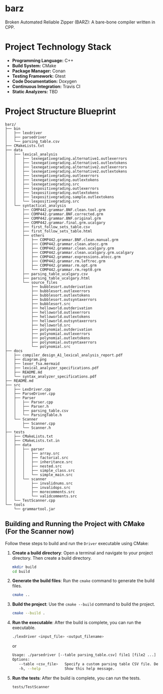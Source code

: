 # barz
Broken Automated Reliable Zipper (BARZ): A bare-bone compiler written in CPP.

# Project Technology Stack
- **Programming Language:** C++
- **Build System:** CMake
- **Package Manager:** Conan
- **Testing Framework:** Gtest
- **Code Documentation:** Doxygen
- **Continuous Integration:** Travis CI
- **Static Analyzers:** TBD

# Project Structure Blueprint
```
barz/
├── bin
│   ├── lexdriver
│   ├── parsedriver
│   └── parsing_table.csv
├── CMakeLists.txt
├── data
│   ├── lexical_analysis
│   │   ├── lexnegativegrading.alternative1.outlexerrors
│   │   ├── lexnegativegrading.alternative1.outlextokens
│   │   ├── lexnegativegrading.alternative2.outlexerrors
│   │   ├── lexnegativegrading.alternative2.outlextokens
│   │   ├── lexnegativegrading.outlexerrors
│   │   ├── lexnegativegrading.outlextokens
│   │   ├── lexnegativegrading.src
│   │   ├── lexpositivegrading.outlexerrors
│   │   ├── lexpositivegrading.outlextokens
│   │   ├── lexpositivegrading.sample.outlextokens
│   │   └── lexpositivegrading.src
│   └── syntactical_analysis
│       ├── COMP442.grammar.BNF.clean.tool.grm
│       ├── COMP442.grammar.BNF.corrected.grm
│       ├── COMP442.grammar.BNF.original.grm
│       ├── COMP442.grammar.final.grm.ucalgary
│       ├── first_follow_sets_table.csv
│       ├── first_follow_sets_table.html
│       ├── others
│       │   ├── COMP442.grammar.BNF.clean.manual.grm
│       │   ├── COMP442.grammar.clean.atocc.grm
│       │   ├── COMP442.grammar.clean.ucalgary.grm
│       │   ├── COMP442.grammar.clean.ucalgary.grm.ucalgary
│       │   ├── COMP442.grammar.expressions.atocc.grm
│       │   ├── COMP442.grammar.rm.leftrec.grm
│       │   ├── COMP442.grammar.rm.opt.grm
│       │   └── COMP442.grammar.rm.rept0.grm
│       ├── parsing_table_ucalgary.csv
│       ├── parsing_table_ucalgary.html
│       └── source_files
│           ├── bubblesort.outderivation
│           ├── bubblesort.outlexerrors
│           ├── bubblesort.outlextokens
│           ├── bubblesort.outsyntaxerrors
│           ├── bubblesort.src
│           ├── helloworld.outderivation
│           ├── helloworld.outlexerrors
│           ├── helloworld.outlextokens
│           ├── helloworld.outsyntaxerrors
│           ├── helloworld.src
│           ├── polynomial.outderivation
│           ├── polynomial.outlexerrors
│           ├── polynomial.outlextokens
│           ├── polynomial.outsyntaxerrors
│           └── polynomial.src
├── docs
│   ├── compiler_design_A1_lexical_analysis_report.pdf
│   ├── diagram.png
│   ├── lexer_fsa.mermaid
│   ├── lexical_analyzer_specifications.pdf
│   ├── README.md
│   └── syntax_analyzer_specifications.pdf
├── README.md
├── src
│   ├── LexDriver.cpp
│   ├── ParseDriver.cpp
│   ├── Parser
│   │   ├── Parser.cpp
│   │   ├── Parser.h
│   │   ├── parsing_table.csv
│   │   └── ParsingTable.h
│   └── Scanner
│       ├── Scanner.cpp
│       └── Scanner.h
├── tests
│   ├── CMakeLists.txt
│   ├── CMakeLists.txt.in
│   ├── data
│   │   ├── parser
│   │   │   ├── array.src
│   │   │   ├── factorial.src
│   │   │   ├── inheritance.src
│   │   │   ├── nested.src
│   │   │   ├── simple_class.src
│   │   │   └── simple_main.src
│   │   └── scanner
│   │       ├── invalidnums.src
│   │       ├── invalidops.src
│   │       ├── morecomments.src
│   │       └── validcomments.src
│   └── TestScanner.cpp
└── tools
    └── grammartool.jar

```


## Building and Running the Project with CMake (For the Scanner now)

Follow these steps to build and run the `Driver` executable using CMake:

1. **Create a build directory**:
   Open a terminal and navigate to your project directory. Then create a build directory.

   ```sh
   mkdir build
   cd build
   ```

2. **Generate the build files**:
   Run the `cmake` command to generate the build files.

   ```sh
   cmake ..
   ```

3. **Build the project**:
   Use the `cmake --build` command to build the project.

   ```sh
   cmake --build .
   ```

4. **Run the executable**:
   After the build is complete, you can run the executable.

   ```sh
   ./lexdriver <input_file> <output_filename>
   ```

   or 
   ```bash
   Usage: ./parsedriver [--table parsing_table.csv] file1 [file2 ...]
   Options:
      --table <csv_file>   Specify a custom parsing table CSV file. Default is 'parsing_table.csv'.
      -h, --help           Show this help message.
   ```
5. **Run the tests**:
   After the build is complete, you can run the tests.

   ```sh
   tests/TestScanner
   ```

